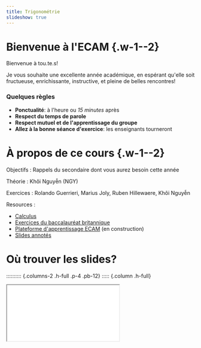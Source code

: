 ```yaml
---
title: Trigonométrie
slideshow: true
---
```


# Bienvenue à l'ECAM {.w-1--2}

Bienvenue à tou.te.s!

Je vous souhaite une excellente année académique,
en espérant qu'elle soit fructueuse, enrichissante, instructive,
et pleine de belles rencontres!

### Quelques règles

- **Ponctualité**: à l'heure ou *15 minutes* après
- **Respect du temps de parole**
- **Respect mutuel et de l'apprentissage du groupe**
- **Allez à la bonne séance d'exercice**: les enseignants tourneront

# À propos de ce cours {.w-1--2}

Objectifs
: Rappels du secondaire dont vous aurez besoin cette année

Théorie
: Khôi Nguyễn (NGY)

Exercices
: Rolando Guerrieri, Marius Joly, Ruben Hillewaere, Khôi Nguyễn

Resources
: 
  - [Calculus](https://www.stewartcalculus.com/)
  - [Exercices du baccalauréat britannique](https://www.physicsandmathstutor.com/maths-revision/a-level-edexcel/)
  - [Plateforme d'apprentissage ECAM](/) (en construction)
  - [Slides annotés](/PM1C)

# Où trouver les slides?

:::::::::: {.columns-2 .h-full .p-4 .pb-12}
::::: {.column .h-full}

<Iframe src="/PM1C" class="border rounded-xl shadow p-4 w-full h-4/5" />

:::::
::::: column

#. Allez sur https://nguyen.me.uk
#. Cliquez sur "Pont maths"

:::::
::::::::::

# Comment s'entraîner sur la plateforme?

:::::::::: {.columns-2 .h-full .p-4 .pb-12}
::::: {.column .h-full}

<Iframe src="/" class="border rounded-xl shadow p-4 w-full h-4/5" />

:::::
::::: column

#. Allez sur https://nguyen.me.uk
#. Connectez-vous avec votre compte ECAM
#. Trouvez les préparations sur la page du cours

:::::
::::::::::

# Radians et degrés {.w-1--2}

Le **degré** et le **radian** sont deux *unités d'angle* proportionnelles satisfaisant

$$
  1 \, \text{tour} = 2 \pi \, \text{rad} = 360^\circ
$$

-----     ---        ---             ---             ---              ---
Degrés    $0^\circ$  $30^\circ$      $45^\circ$      $60^\circ$       $90^\circ$
Radians   $0$        $\frac \pi 6$   $\frac \pi 4$   $\frac \pi 3$    $\frac \pi 2$
-----     ---        ---             ---             ---              ---

::: {.question title="Conversion"}
$$
\text{degrés}
\quad \overset{\times \frac \pi {180}}{\longrightarrow} \quad
\text{radians}
\qquad
\qquad
\text{radians}
\quad \overset{\times \frac {180} \pi}{\longrightarrow} \quad
\text{degrés}
$$
:::

::: {.remark title="Utilisation du radian"}
- On emploie les degrés dans la vie de tous les jours
- Certaines formules sont plus faciles en radians,
  e.g. $\sin' = \cos$.
:::

# Conversion: exemple {.w-1--2}

::: {.example title="D.1"}
a. Convertir $60^\circ$ en radians
b. Exprimer $5 \pi / 4$ en degrés
:::

::: {.solution .columns .columns-2}
a. <Calculator value="60 \cdot \frac{\pi}{180}" />
b. <Calculator value="\frac{5\pi}{4} \cdot {\frac{180}{\pi}}" />
:::

# Longueur d'arc {.w-1--2}

::: {.proposition title="Longueur d'arc"}
$$
L = r \theta
$$
:::

::: exemple
a. Si le rayon d'un cercle est $5$ cm,
   quel angle est sous-tendu par un arc de $6$ cm?
b. Si un cercle a un rayon de $3$ cm,
   quel est la longueur de l'arc sous-tendu par un angle au centre de $3 \pi / 8$?
:::

::: {.solution .columns .columns-2}
a. <Calculator value="\frac{6}{5}" />
b. <Calculator value="3 \cdot 3 \frac{\pi}{8}" />
:::

# Rapports trigonométriques {.w-1--2}

![Noms des côtés d'un triangle rectangle](/images/sohcahtoa.svg){.mx-auto .h-64}

::: {.definition title="Rapports trigonométriques"}
$$
  \sin \theta = \frac {\text{opposé}} {\text{hypothénuse}}\\
  \cos \theta = \frac {\text{adjacent}} {\text{hypothénuse}}\\
  \tan \theta = \frac {\text{opposé}} {\text{adjacent}}\\
$$
:::

::: question
Les membres de gauche mentionnent $\theta$,
pourquoi n'apparaît-il pas à droite?
:::

# Cercle trigonométrique {.w-1--2}

<Geogebra id="yyufnmy9" width={1000} heigth={850} />

- **Cercle trigonométrique**: rayon $1$ centré à l'origine.
- $\alpha$: angle de $AM$ avec l'axe $O x$,
  longueur d'arc si en radians
- $M (\cos \alpha, \sin \alpha)$

# Périodicité, symétrie, angles associés {.w-1--2}

::: {.proposition title="Périodicité"}
- $\sin (x + 2 \pi) = \sin x$
- $\cos (x + 2 \pi) = \cos x$
- $\tan (x + \pi) = \tan x$
:::

::: {.proposition title="Parité"}
- $\sin (-\theta) = -\sin \theta$
- $\cos (-\theta) = \cos \theta$
- $\tan (-\theta) = -\tan \theta$
:::

# Angles associés

<Geogebra width={1100} height={800} id="vtpzkefz" />

# Équations trigonométriques {.w-1--2}

::: example
$$
\cos x = \frac 1 2
$$
:::

::: warning
La calculatrice ne donne qu'**une seule** réponse.

<Calculator value="\arccos(\frac 1 2)" />

Utilisez le cercle trigonométrique pour trouver les autres.
:::

# Graphes trigonométriques

<Geogebra id="eVGq4u6M" height={450} class="border scale-125 translate-y-1/4 mx-auto" />

# Graphes

~~~ yaml {.plot}
class: mx-auto
xAxis: { domain: [-10, 10] }
data:
  - fn: sin(x)
  - fn: cos(x)
  - fn: tan(x)
width: 1800
height: 900
~~~

# Identités fondamentales {.w-1--2}

::: {.proposition title="Identités fondamentales"}
$$
\sin^2 x + \cos^2 x = 1\\
\tan^2 x + 1 = \frac 1 {\cos^2 x}\\
1 + \cot^2 x = \frac 1 {\sin^2 x}
$$
:::

- La première identité découle de **Pythagore**.
- On divise par $\cos^2 x$ et $\sin^2 x$ respectivement
  pour trouver les autres.

# Formules d'addition: découverte

<Geogebra class="mx-auto" id="t5zqcQ4z" width={1300} height={900} />

# Formules d'addition: preuve par image {.w-1--2}

![](/images/addition_formulae_proofs.png){.w-3--4 .mx-auto}

# Formules d'addition {.w-1--2}

::: {.proposition title="Formules d'addition"}
$$
\sin (x \pm y) = \sin x \cos y \pm \cos x \sin y\\
\cos (x \pm y) = \cos x \cos y \mp \sin x \sin y\\
\tan (x \pm y) = \frac {\tan x \pm \tan y} {1 \mp \tan x \tan y}
$$
:::

En prenant $y = x$,
on obtient les formules de **duplication** suivantes:

::: {.proposition title="Formules de duplication"}
$$
\sin 2x = 2 \sin x \cos x\\
\cos 2x = \cos^2 x - \sin^2 x\\
\tan 2x = \frac {2 \tan x} {1 - \tan^2 x}
$$
:::

# Équations trigonométriques: exemple {.w-1--2}

::: example
Trouvez toutes les valeurs de $x \in [0, 2\pi]$ telles que $\sin x = \sin 2x$.
:::

<Calculator />

# Exercices corrigés issus du baccalauréat britannique {.w-1--2}

<Iframe src="https://pmt.physicsandmathstutor.com/download/Maths/A-level/Pure/Trigonometry-2/Edexcel-Set-B/Trigonometric%20Identities.pdf" class="w-full h-3/4" />

<Calculator />

# Question de niveau examen: Q1 {.w-1--2}

::: example
a. Démontre que
   $$
   1 - \cos 2x = \tan x \sin 2 x,
   \quad x \neq \frac {(2n + 1) \pi} 2
   $$

b. Dès lors, résolvez l'équation
   $$
   (\tan^2 x - 4) (1 - \cos 2x) = 3 \tan^2 x \sin 2x.
   $$
   dans l'intervalle $[-\frac {\pi} 2, \frac \pi 2]$
:::

<Calculator />